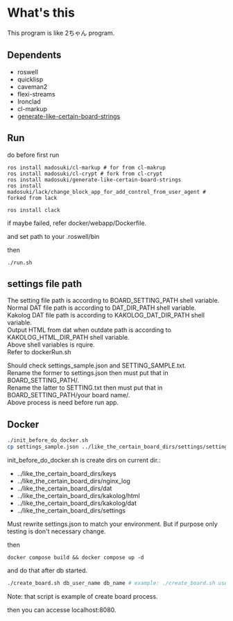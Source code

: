 # What's this
This program is like 2ちゃん program.


## Dependents
- roswell
- quicklisp
- caveman2
- flexi-streams
- Ironclad
- cl-markup
- [generate-like-certain-board-strings](https://github.com/madosuki/generate-like-certain-board-strings)

## Run
do before first run
```
ros install madosuki/cl-markup # for from cl-makrup
ros install madosuki/cl-crypt # fork from cl-crypt
ros install madosuki/generate-like-certain-board-strings
ros install madosuki/lack/change_block_app_for_add_control_from_user_agent # forked from lack

ros install clack
```
if maybe failed, refer docker/webapp/Dockerfile.  

and set path to your .roswell/bin

then
```
./run.sh
```

## settings file path
The setting file path is according to BOARD_SETTING_PATH shell variable.   
Normal DAT file path is according to DAT_DIR_PATH shell variable.   
Kakolog DAT file path is according to KAKOLOG_DAT_DIR_PATH shell variable.  
Output HTML from dat when outdate path is according to KAKOLOG_HTML_DIR_PATH shell variable.   
Above shell variables is rquire.  
Refer to dockerRun.sh  
  
Should check settings_sample.json and SETTING_SAMPLE.txt.  
Rename the former to settings.json then must put that in BOARD_SETTING_PATH/.   
Rename the latter to SETTING.txt then must put that in BOARD_SETTING_PATH/your board name/.   
Above process is need before run app.


## Docker
```bash
./init_before_do_docker.sh
cp settings_sample.json ../like_the_certain_board_dirs/settings/settings.json
```
init_before_do_docker.sh is create dirs on current dir.:
- ../like_the_certain_board_dirs/keys
- ../like_the_certain_board_dirs/nginx_log
- ../like_the_certain_board_dirs/dat
- ../like_the_certain_board_dirs/kakolog/html
- ../like_the_certain_board_dirs/kakolog/dat
- ../like_the_certain_board_dirs/settings

Must rewrite settings.json to match your environment. But if purpose only testing is don't necessary change.  

then
```
docker compose build && docker compose up -d
```

and do that after db started.
```bash
./create_board.sh db_user_name db_name # example: ./create_board.sh user mysite
```
Note: that script is example of create board process.  

then you can accesse localhost:8080.  
